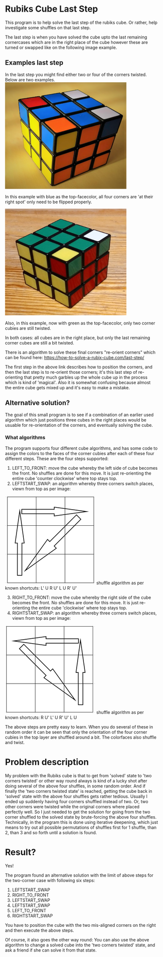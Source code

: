 # Rubiks Cube Last Step

This program is to help solve the last step of the rubiks cube. Or rather, help investigate some shuffles on that last step.

The last step is when you have solved the cube upto the last remaining cornercases which are in the right place of the cube however these are turned or swapped like on the following image example.

## Examples last step

In the last step you might find either two or four of the corners twisted. Below are two examples.
<img src="/images/twistedcornercopy.png" width="400" height="350"/>

In this example with blue as the top-facecolor, all four corners are 'at their right spot' only need to be flipped properly.

<img src="/images/twotwistedcorners.png" width="400" height="350"/>

Also, in this example, now with green as the top-facecolor, only two corner cubies are still twisted.

In both cases: all cubes are in the right place, but only the last remaining corner cubes are still a bit twisted.

There is an algorithm to solve these final corners "re-orient corners" which can be found here:
https://how-to-solve-a-rubix-cube.com/last-step/

The first step in the above link describes how to position the corners, and then the last step is to re-orient those corners; it's this last step of re-orienting that pretty much garbles up the whole cube up in the process which is kind of 'magical'. Also it is somewhat confusing because almost the entire cube gets mixed up and it's easy to make a mistake.

## Alternative solution?
The goal of this small program is to see if a combination of an earlier used algorithm which just positions three cubes in the right places would be usuable for re-orientation of the corners, and eventually solving the cube.

### What algorithms 

The program supports four different cube algorithms, and has some code to assign the colors to the faces of the corner cubies after each of these four different steps. These are the four steps supported:

1. LEFT_TO_FRONT: move the cube whereby the left side of cube becomes the front. No shuffles are done for this move. It is just re-orienting the entire cube 'counter clockwise' where top stays top.
2. LEFTSTART_SWAP: an algorithm whereby three corners switch places, viewn from top as per image:
<img src="/images/topviewleftsideswap.png" />
shuffle algorithm as per known shortcuts: L' U R U' L U R' U'

3. RIGHT_TO_FRONT: move the cube whereby the right side of the cube becomes the front. No shuffles are done for this move. It is just re-orienting the entire cube 'clockwise' where top stays top.
4. RIGHTSTART_SWAP: an algorithm whereby three corners switch places, viewn from top as per image:
<img src="/images/topviewrightsideswap.png" />
shuffle algorithm as per known shortcuts: R U' L' U R' U' L U

The above steps are pretty easy to learn. When you do several of these in random order it can be seen that only the orientation of the four corner cubies in the top layer are shuffled around a bit. The colorfaces also shuffle and twist.

# Problem description

My problem with the Rubiks cube is that to get from 'solved' state to 'two corners twisted' or other way round always is kind
of a lucky shot after doing several of the above four shuffles, in some random order. And if finally the 'two corners twisted state' is reached, getting the cube back in 'solved' state with the above four shuffles gets rather tedious. Usually I ended up suddenly having four
corners shuffled instead of two. Or, two other corners were twisted while the original corners where placed perfectly well. So I just needed to get the solution for going from the two corner shuffled to the solved state by brute-forcing
the above four shuffles. Technically, in the program this is done using iterative deepening, which just means to try out all possible permutations of shuffles first for 1 shuffle, than 2, than 3 and so forth until a solution is found.

# Result?
Yes!

The program found an alternative solution with the limit of above steps for the two-corner case with following six steps:
1. LEFTSTART_SWAP
2. RIGHT_TO_FRONT
3. LEFTSTART_SWAP
4. LEFTSTART_SWAP
5. LEFT_TO_FRONT
6. RIGHTSTART_SWAP

You have to position the cube with the two mis-aligned corners on the right and then execute the above steps.

Of course, it also goes the other way round: You can also use the above algorithm to change a solved cube into the 'two corners twisted' state, and ask a friend if she can solve it from that state.
